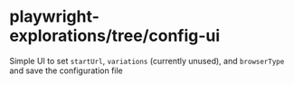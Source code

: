 # playwright-explorations/tree/config-ui
Simple UI to set `startUrl`, `variations` (currently unused), and `browserType` and save the configuration file
